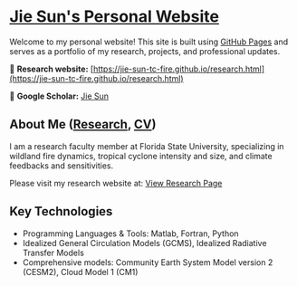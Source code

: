 # [Jie Sun's Personal Website](https://jie-sun-tc-fire.github.io/)

Welcome to my personal website! This site is built using [GitHub Pages](https://pages.github.com/) and serves as a portfolio of my research, projects, and professional updates.

🔗 **Research website:** [https://jie-sun-tc-fire.github.io/research.html](https://jie-sun-tc-fire.github.io/research.html)

🔗 **Google Scholar:** [Jie Sun](https://scholar.google.com/citations?user=EBF2gqsAAAAJ&hl=en)

## About Me ([Research](research.html), [CV](CV.html))

I am a research faculty member at Florida State University, specializing in wildland fire dynamics, tropical cyclone intensity and size, and climate feedbacks and sensitivities.

Please visit my research website at: [View Research Page](research.html)

## Key Technologies

- Programming Languages & Tools: Matlab, Fortran, Python
- Idealized General Circulation Models (GCMS), Idealized Radiative Transfer Models
- Comprehensive models: Community Earth System Model version 2 (CESM2), Cloud Model 1 (CM1)


